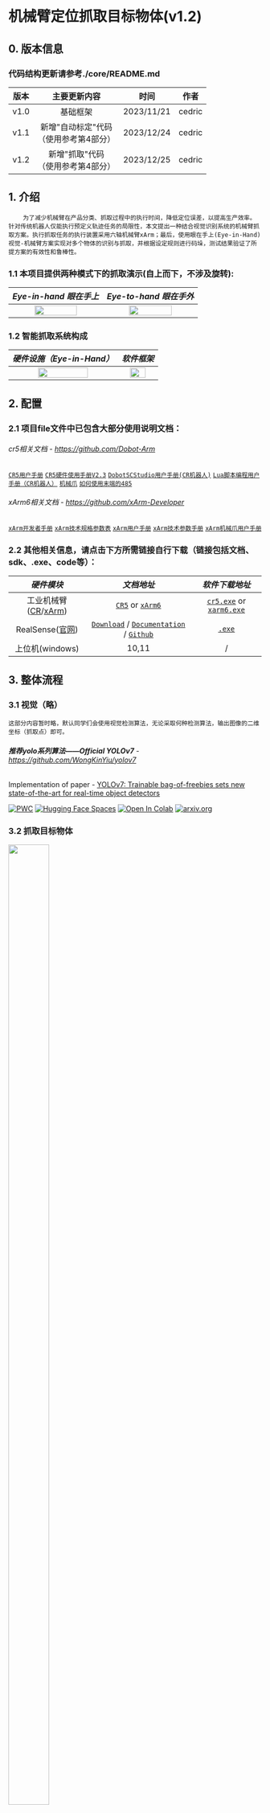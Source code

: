 # 机械臂定位抓取目标物体(v1.2)
## 0. 版本信息
### 代码结构更新请参考./core/README.md

 |  版本  |          主要更新内容           |     时间     |   作者   |
 |:----:|:-------------------------:|:----------:|:------:|
 | v1.0 |           基础框架            | 2023/11/21 | cedric |
 | v1.1 | 新增"自动标定"代码<br/>（使用参考第4部分） | 2023/12/24 | cedric |
 | v1.2 |   新增"抓取"代码<br/>（使用参考第4部分）   | 2023/12/25 | cedric |

## 1. 介绍

```
    为了减少机械臂在产品分类、抓取过程中的执行时间，降低定位误差，以提高生产效率。针对传统机器人仅能执行预定义轨迹任务的局限性，本文提出一种结合视觉识别系统的机械臂抓取方案。执行抓取任务的执行装置采用六轴机械臂xArm；最后，使用眼在手上(Eye-in-Hand)视觉-机械臂方案实现对多个物体的识别与抓取，并根据设定规则进行码垛，测试结果验证了所提方案的有效性和鲁棒性。
```

### 1.1 本项目提供两种模式下的抓取演示(自上而下，不涉及旋转):

 |          <font size="3">***Eye-in-hand  眼在手上***</font>          |          <font size="3">***Eye-to-hand  眼在手外***</font>          | 
 |:---------------------------------------------------------------:|:---------------------------------------------------------------:| 
 | <img src="./figure/eye_in_hand.png" height="70%"  width="70%"/> | <img src="./figure/eye_to_hand.png" height="70%"  width="70%"/> | 

### 1.2 智能抓取系统构成

 |        <font size="3">***硬件设施（Eye-in-Hand）***</font>         |               <font size="3">***软件框架***</font>               | 
 |:------------------------------------------------------------:|:------------------------------------------------------------:| 
| <img src="./figure/hardware.png" height="70%"  width="70%"/> | <img src="./figure/software.png" height="70%"  width="70%"/> |


## 2. 配置

### 2.1 项目file文件中已包含大部分使用说明文档：

###### cr5相关文档 - https://github.com/Dobot-Arm
[`CR5用户手册`](./file/CR5/CR5用户手册.pdf)
[`CR5硬件使用手册V2.3`](./file/CR5/CR5硬件使用手册V2.3.pdf)
[`DobotSCStudio用户手册(CR机器人)`](./file/CR5/DobotSCStudio用户手册(CR机器人).pdf)
[`Lua脚本编程用户手册（CR机器人）`](./file/CR5/Lua脚本编程用户手册（CR机器人）.pdf)
[`机械爪`](./file/CR5/机械爪.pdf)
[`如何使用末端的485`](./file/CR5/如何使用末端的485.pdf)

###### xArm6相关文档 - https://github.com/xArm-Developer
[`xArm开发者手册`](./file/xArm6/xArm开发者手册-V1.8.5.pdf)
[`xArm技术规格参数表`](./file/xArm6/xArm技术规格参数表.pdf)
[`xArm用户手册`](./file/xArm6/xArm用户手册-V1.8.6.pdf)
[`xArm技术参数手册`](./file/xArm6/xArm技术参数手册.pdf)
[`xArm机械爪用户手册`](./file/xArm6/xArm机械爪用户手册-V1.6.1.pdf)

### 2.2 其他相关信息，请点击下方所需链接自行下载（链接包括文档、sdk、.exe、code等）：

 |                     <font size="3">***硬件模块***</font>                     |                                  <font size="3">***文档地址***</font>                                   |                  <font size="3">***软件下载地址***</font>                  | 
 |:------------------------------------------------------------------:|:---------------------------------------------------------------------------------------------------:|:--------------------------------------------------------------:| 
 | 工业机械臂([CR](https://dobot.cn/)/[xArm](https://www.cn.ufactory.cc/)) |                           [<u>`CR5`</u>][CR5] or [<u>`xArm6`</u>][xArm6]                            | [<u>`cr5.exe`</u>][cr5_exe] or [<u>`xarm6.exe`</u>][xarm6_exe] | 
 |          RealSense([官网](https://www.intelrealsense.com/))          | [<u>`Download`</u>][Download] / [<u>`Documentation`</u>][Documentation] / [<u>`Github`</u>][Github] |                 [<u>`.exe`</u>][realsense_exe]                 | 
 |                            上位机(windows)                            |                                                10,11                                                |                               /                                | 

[cr5_exe]:https://download.dobot.cc/dobotscstudio/DobotSCStudio-windows-offline-installer-2.3.1_stable.exe

[xarm6_exe]:https://208053ea-ca3f-436b-a37a-9a40911a8e3a.filesusr.com/archives/896670_0ab554489e3541839a64def8f5d0b87c.zip?dn=UfactoryStudio-client-x64-1.0.1.zip

[realsense_exe]:https://github.com/IntelRealSense/librealsense/releases/download/v2.49.0/Depth.Quality.Tool.exe

[CR5]:https://dobot.cn/products/cr-series/cr5.html

[xArm6]:https://www.cn.ufactory.cc/xarm-download

[Download]: https://github.com/IntelRealSense/librealsense/releases/latest

[Documentation]:https://dev.intelrealsense.com/docs?_ga=2.179379684.1979369618.1700469929-2136942285.1700469929

[Github]:https://github.com/IntelRealSense/librealsense


## 3. 整体流程

### 3.1 视觉（略）
```
这部分内容暂时略，默认同学们会使用视觉检测算法，无论采取何种检测算法，输出图像的二维坐标（抓取点）即可。
```

###### ***推荐yolo系列算法——Official YOLOv7*** - https://github.com/WongKinYiu/yolov7

Implementation of paper - [YOLOv7: Trainable bag-of-freebies sets new state-of-the-art for real-time object detectors](https://arxiv.org/abs/2207.02696)

[![PWC](https://img.shields.io/endpoint.svg?url=https://paperswithcode.com/badge/yolov7-trainable-bag-of-freebies-sets-new/real-time-object-detection-on-coco)](https://paperswithcode.com/sota/real-time-object-detection-on-coco?p=yolov7-trainable-bag-of-freebies-sets-new)
[![Hugging Face Spaces](https://img.shields.io/badge/%F0%9F%A4%97%20Hugging%20Face-Spaces-blue)](https://huggingface.co/spaces/akhaliq/yolov7)
<a href="https://colab.research.google.com/gist/AlexeyAB/b769f5795e65fdab80086f6cb7940dae/yolov7detection.ipynb"><img src="https://colab.research.google.com/assets/colab-badge.svg" alt="Open In Colab"></a>
[![arxiv.org](http://img.shields.io/badge/cs.CV-arXiv%3A2207.02696-B31B1B.svg)](https://arxiv.org/abs/2207.02696)

### 3.2 抓取目标物体
<img src="./figure/robot_arm.png" height="70%"  width="40%"/> 

```
这部分内容可参考相关博客和论文，这里做大致的流程讲解（Eye_in_hand）
```
<br/>

#### 3.2.1 说明
- 总的来说，机械臂定位抓取目标物体，其实就是将获取的二维图像的抓取坐标点位(x,y)转化成机器人空间中的(x,y,z)三维坐标，我们通常将整个过程称为 <font color="#FF9912">**坐标变换**</font>。
- 首先，明确机器人空间中存在的四个坐标系：<font color="#FF9912">**base-机器人的基坐标系、tool / gripper-机器人末端工具坐标系、cam-相机坐标系、cal / target-标定板坐标系**</font>。
- 而 <font color="#FF9912">**坐标变换**</font> 就是利用上述四个坐标系进行 <font color="#FF9912">**刚性位姿变换**</font>，获取坐标系之间的 <font color="#FF9912">***相对位姿（位置和姿态）矩阵 T***</font>。
<div align="center">
    <a href="./">
        <img src="./figure/cal.png" height="60%" width="60%"/>
    </a>
</div>

- 其次，空间中存在**已知的**相对位姿矩阵和**未知的**相对位姿矩阵，需要利用到特定的方法获取： <font color="#FF9912">**手眼标定、相机标定**</font> 等。


**手眼标定** - See [opencv - calibrateHandEye()](https://docs.opencv.org/4.4.0/d9/d0c/group__calib3d.html#ga3207604e4b1a1758aa66acb6ed5aa65d)函数部分.
```
联立AX=XB矩阵方程，求解未知量矩阵X，X在不同模式下：
（Eye_in_hand）：即相机固定在机器人末端，求解cam与tool的相对位姿矩阵X。
（Eye_to_hand）：即相机固定在机器人外部，求解cam与base的相对位姿矩阵X。
```
<div align="center">
    <a href="./">
        <img src="./figure/AX=XB.png" height="60%" width="60%"/>
    </a>
</div>

**相机标定** - See [opencv Camera Calibration and 3D Reconstruction - Detailed Description](https://docs.opencv.org/4.4.0/d9/d0c/group__calib3d.html#gad10a5ef12ee3499a0774c7904a801b99) 模块描述部分.
```
为获取相机的内参矩阵、畸变矩阵、外参矩阵。
```
 |   <font size="3">***标定方法***</font>   |<font size="3">***优点***</font>| <font size="3">***缺点***</font> |      <font size="3">***常用方法***</font>      |  
 |:------------------------------------:|:----------------------------:|:------------------------------:|:------------------------------------------:| 
 | <font color="#FF9912">传统相机标定法</font> |       可使用于任意的相机模型、 精度高       |           需要标定物、算法复杂           | Tsai两步法、<font color="#FF9912">张氏标定法</font> | 
 |              主动视觉相机标定法               |       不需要标定物、算法简单、鲁棒性高       |            成本高、设备昂贵            |               主动系统控制相机做特定运动                | 
 |                相机自标定法                |          灵活性强、可在线标定          |            精度低、鲁棒性差            |             分层逐步标定、基于Kruppa方程              | 

<font size="2">*表中黄色字体所选的方法为我们所采用的方法，其他方法请自行查阅。</font>

<br/>

#### 3.2.2 大致流程（Eye_in_hand）：
1. 相机标定：获取相机的`内参矩阵`、`相机畸变矩阵`和`外部参数`
2. 与`步骤1`同步进行，获取相机标定过程中记录`机器人末端工具坐标系相对于机器人基坐标系`的变换矩阵
3. 求解公式`AX=XB`，其中X在Eye_in_hand中为`机器人末端工具坐标系相对于相机坐标系`的变换矩阵，在Eye_to_hand中为`标定板坐标系相对于相机坐标系`的变换矩阵，具体按所求参数决定
4. 结合机器人刚性变换公式，求解出`目标物体坐标系相对于机器人基坐标系`的变换矩阵，控制机器人末端坐标系与之坐标重合，实现自上而下的定位抓取

<br/>

#### 3.2.3 具体操作（Eye_in_hand）：
<div align="center">
    <a href="./">
        <img src="./figure/hand_eye.png" height="50%" width="50%"/>
    </a>
</div>

- a static calibration pattern is used to estimate the transformation between the target frame and the camera frame
1. 打印A4纸大小的标定纸张（标定板可以直接从opencv官网下载：[标定板](https://docs.opencv.org/2.4/_downloads/pattern.png)）
<div align="center">
    <a href="./">
        <img src="./figure/bd0.png" height="20%" width="20%"/>
    </a>
</div>
2. 打印完成后，测量实际打印出的网格边长（注意单位）。将打印纸贴附在硬纸板上（粘贴的尽可能平整）。
<div align="center">
    <a href="./">
        <img src="./figure/bd1.png" height="20%" width="20%"/>
    </a>
</div>

<br/>

- the robot gripper is moved in order to acquire several poses
- for each pose, the homogeneous transformation between the gripper frame and the robot base frame is recorded using for instance the robot kinematics
1. 固定好相机，连接相机，使用realsense api获取的相机内参矩阵和畸变系数（默认为0，realsense相机没有畸变）。
2. 改变机器人末端位姿，拍摄不同角度下的标定板并记录不同角度下机械臂末端工具坐标系的位姿矩阵。
3. 重复第2个步骤14-20次左右。
4. 完成上述流程，共获取N对 工具坐标系tool / gripper2base 以及对应的 标定板图片，注意一一对应的命名。
<div align="center">
    <a href="./">
        <img src="./figure/bd2.png" height="30%" width="30%"/>
        <img src="./figure/bd3.png" height="30%" width="30%"/>
    </a>
</div>

<br/>

- for each pose, the homogeneous transformation between the calibration target frame and the camera frame is recorded using for instance a pose estimation method (PnP) from 2D-3D point correspondences
1. 利用opencv内置的solvePnP()函数，获取N个 cal / target2cam矩阵。

<br/>

- The Hand-Eye calibration procedure returns the following homogeneous transformation
1. 利用opencv内置的calibrateHandEye()函数，求解AX=XB。

<br/>

- Kinematic transformation pose matrix of rigid body motion of robot
1. 位姿变换求解 目标物体坐标系相对于机器人基座系 <mark>obj2base = tool2base * cam2tool * cam *obj</mark>
2. 控制机器人的api函数运动到指定位置，实时抓取动作。

<br/>

Note:
- A minimum of 2 motions with non parallel rotation axes are necessary to determine the hand-eye transformation. So at least 3 different poses are required, but it is strongly recommended to use many more poses.
1. 确定手眼变换至少需要2个非平行旋转轴的运动。因此，至少需要3个不同的姿势，但强烈建议使用更多的姿势。

<br/>

#### 3.2.4 相关算子：
上述具体操作中还包含其他算子，包括标定版角点检测，亚像素角点细化，手动设定三维坐标等参数，需要同学们自己去查看相应算子，see [OpenCV](https://docs.opencv.org/4.4.0/index.html)。
- convertPointsToHomogeneous(): 非齐次坐标转换齐次坐标
- convertPointsFromHomogeneous(): 齐次坐标转换非齐次坐标
- findChessboardCorners(): 检测标定板角点
- find4QuadCornerSubpix(): 亚像素角点细化
- findCirclesGrid(): 寻找圆形标定板角点
- drawChessboardCorners(): 绘制检测到的角点
- calibrateCamera(): 从校准图案的多个视角中找出摄像机内部和外部参数（内置solvePnP()）
- initUndistortRectifyMap(): 计算矫正图像需要的映射矩阵
- remap(): 去掉原始图像中的畸变
- undistort(): 对原始图像进行矫正
- projectPoints(): 用于计算世界坐标系的三位点投影到像素坐标系中的二维坐标
- solvePnP(): 计算世界坐标系到相机坐标系的旋转向量和平移向量
- solvePnPRansac(): 同上并引入Ransac算法消除含有较大误差的数据
- Rodrigues(): 实现旋转向量和旋转矩阵的相互转换
- stereCalibrate(): 双目视觉标定

## 4. 标定
### 4.1 自动标定（目前代码只适用于xarm6+D435i）
其他版本的机械臂或者相机，请参考core文件，自行增补适用自己的代码

``` shell
# Using Conda or Miniconda to install a virtual environment.
conda create -n robot python=3.8
```

``` shell
# apt install required packages
pip install -i https://pypi.tuna.tsinghua.edu.cn/simple -r requirements.txt
```

windows端，请将Terminal终端格式切换至: ./Git/bin/sh.exe  
若未安装，请去https://www.git-scm.com/ ,自行安装git bash
``` shell
# go to code folder
bash ./experiments/scripts/run_calibration.sh --dis_img
```

以下命令中的test可以替换至./output/imgSave/中的新的标定文件名，默认为deom的test文件名  
当前识别限制了类别： <font color="#FF9912">**--苹果--**</font>，可修改./core/grasp.py中的代码，识别其他种类物体

``` shell
# test grasp
bash ./experiments/scripts/online_grasp.sh test
```

### 4.2 其他说明
夹爪坐标系：在xarm6夹爪沿z轴方向最远处+1cm

<img src="./figure/tool.png" height="10%"  width="10%"/>

代码：./core/

脚本：./experiments/scripts/

## 5. 结语
<font face="楷体" size=3><strong>
对于机械臂定位抓取目标物体，涉及到视觉，相机，机械臂方面的知识
<br/>
视觉的相关知识，简单的demo就使用传统视觉算法，对抓取物体有要求的可使用深度学习目标检测算法
<br/>
相机的相关知识，请查看博客和官网文档自行学习
<br/>
机械臂的相关知识，可翻阅书籍 机器人学基础 中空间描述坐标变换，运动学，轨迹规划等章节
<br/>
项目中的代码只是提供一个大致的逻辑框架，同学们需要自行查漏补缺，写出适合自己的代码
<br/>
整个过程中的每一步操作都会对最后抓取结果的精确度造成不同程度的影响，理想结果是 在消除定长误差下保持x,y,z轴±1mm的误差
<br/>
对结果造成影响的可能：工具坐标系的标定，SolvePnP算子的解AX=XB的方法等
<br/>
尽可能保证每一步计算的三维空间坐标逼近真实值，可利用类似于重投影误差算子进行验算，matlab工具箱验算等
<br/>
当实现对指定目标物体进行自上而下的抓取后，可拓展更多自由度的抓取...
</font><strong>
